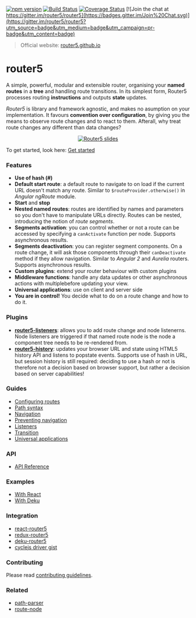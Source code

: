 [![npm version](https://badge.fury.io/js/router5.svg)](http://badge.fury.io/js/router5)
[![Build Status](https://travis-ci.org/router5/router5.svg)](https://travis-ci.org/router5/router5)
[![Coverage Status](https://coveralls.io/repos/router5/router5/badge.svg)](https://coveralls.io/r/router5/router5)
[![Join the chat at https://gitter.im/router5/router5](https://badges.gitter.im/Join%20Chat.svg)](https://gitter.im/router5/router5?utm_source=badge&utm_medium=badge&utm_campaign=pr-badge&utm_content=badge)

> Official website: [router5.github.io](http://router5.github.io)

# router5

A simple, powerful, modular and extensible router, organising your __named routes__ in a __tree__ and handling route transitions.
In its simplest form, Router5 processes routing __instructions__ and outputs __state__ updates.

_Router5_ is library and framework agnostic, and makes no asumption on your implementation.
It favours __convention over configuration__, by giving you the means to observe route changes
and to react to them. Afterall, why treat route changes any different than data changes?

<p align="center">
    <a href="http://slides.com/thomasroch/deck"><img alt="Router5 slides" src="https://raw.githubusercontent.com/router5/router5.github.io/master/img/slices_preview.png" /></a>
</p>

To get started, look here: [Get started](http://router5.github.io/docs/get-started.html)

### Features

- __Use of hash (#)__
- __Default start route__: a default route to navigate to on load if the current URL doesn't match any route. Similar to `$routeProvider.otherwise()` in _Angular ngRoute_ module.
- __Start__ and __stop__
- __Nested named routes__: routes are identified by names and parameters so you don't have to manipulate URLs
directly. Routes can be nested, introducing the notion of _route segments_.
- __Segments activation__: you can control whether or not a route can be accessed by specifying a `canActivate`
function per node. Supports asynchronous results.
- __Segments deactivation__: you can register segment components. On a route change, it will ask those components through their `canDeactivate` method if they allow navigation. Similar to _Angular 2_ and _Aurelia_ routers. Supports asynchronous results.
- __Custom plugins__: extend your router behaviour with custom plugins
- __Middleware functions__: handle any data updates or other asynchronous actions with multiplebefore updating your view.
- __Universal applications__: use on client and server side
- __You are in control!__ You decide what to do on a route change and how to do it.


### Plugins

- __[router5-listeners](/router5/router5-listeners)__: allows you to add route change and node listenerns. Node listeners are triggered if that named route node is the node a component tree needs to be re-rendered from.
- __[router5-history](/router5/router5-history)__: updates your browser URL and state using HTML5 history API and listens to popstate events. Supports use of hash in URL, but session history is still required: deciding to use a hash or not is therefore not a decision based on browser support, but rather a decision based on server capabilities!


### Guides

- [Configuring routes](http://router5.github.io/docs/configuring-routes.html)
- [Path syntax](http://router5.github.io/docs/path-syntax.html)
- [Navigation](http://router5.github.io/docs/navigation.html)
- [Preventing navigation](http://router5.github.io/docs/preventing-navigation.html)
- [Listeners](http://router5.github.io/docs/listeners.html)
- [Transition](http://router5.github.io/docs/transition.html)
- [Universal applications](http://router5.github.io/docs/universal-applications.html)


### API

- [API Reference](http://router5.github.io/docs/api-reference.html)


### Examples

- [With React](http://router5.github.io/docs/with-react.html)
- [With Deku](http://router5.github.io/docs/with-deku.html)


### Integration

- [react-router5](https://github.com/router5/react-router5)
- [redux-router5](https://github.com/router5/redux-router5)
- [deku-router5](https://github.com/router5/deku-router5)
- [cyclejs driver gist](https://gist.github.com/axefrog/217e522282a7948737e1)


### Contributing

Please read [contributing guidelines](./CONTRIBUTING.md).

### Related

- [path-parser](https://github.com/troch/path-parser)
- [route-node](https://github.com/troch/route-node)

